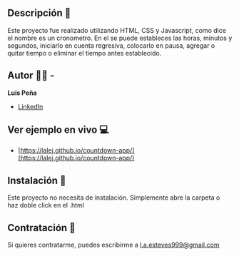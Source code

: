 ## Descripción 📖

Este proyecto fue realizado utilizando HTML, CSS y Javascript, como dice el nombre es un cronometro. En el se puede estableces las horas, minutos y segundos, iniciarlo en cuenta regresiva, colocarlo en pausa, agregar o quitar tiempo o eliminar el tiempo antes establecido.

## Autor 🧔🏻 -
**Luis Peña**

* [LinkedIn](https://www.linkedin.com/in/lapee/)

## Ver ejemplo en vivo 💻
- [https://lalej.github.io/countdown-app/](https://lalej.github.io/countdown-app/)

## Instalación 📀
Este proyecto no necesita de instalación. Simplemente abre la carpeta o haz doble click en el .html

## Contratación 📧
Si quieres contratarme, puedes escribirme a l.a.esteves999@gmail.com 
